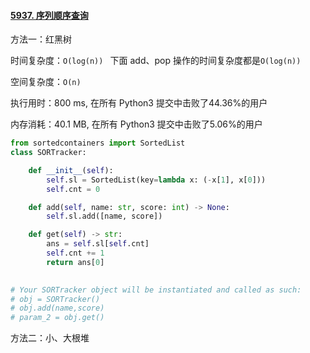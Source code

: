 #### [5937. 序列顺序查询](https://leetcode-cn.com/problems/sequentially-ordinal-rank-tracker/)

方法一：红黑树

时间复杂度：`O(log(n)) `   下面 add、pop 操作的时间复杂度都是`O(log(n)) `

空间复杂度：`O(n)`

执行用时：800 ms, 在所有 Python3 提交中击败了44.36%的用户

内存消耗：40.1 MB, 在所有 Python3 提交中击败了5.06%的用户

```python
from sortedcontainers import SortedList
class SORTracker:

    def __init__(self):
        self.sl = SortedList(key=lambda x: (-x[1], x[0]))
        self.cnt = 0

    def add(self, name: str, score: int) -> None:
        self.sl.add([name, score])

    def get(self) -> str:
        ans = self.sl[self.cnt]
        self.cnt += 1
        return ans[0]
        

# Your SORTracker object will be instantiated and called as such:
# obj = SORTracker()
# obj.add(name,score)
# param_2 = obj.get()
```

方法二：小、大根堆

